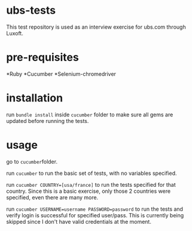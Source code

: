 # ubs-tests
This test repository is used as an interview exercise for ubs.com through Luxoft.

# pre-requisites

*Ruby
*Cucumber
*Selenium-chromedriver


# installation
run `bundle install` inside `cucumber` folder to make sure all gems are updated before running the tests.

# usage
go to `cucumber`folder.

run `cucumber` to run the basic set of tests, with no variables specified.

run `cucumber COUNTRY=[usa/france]` to run the tests specified for that country. Since this is a basic exercise, only those 2 countries were specified, even there are many more.

run `cucumber USERNAME=username PASSWORD=password` to run the tests and verify login is successful for specified user/pass. This is currently being skipped since I don't have valid credentials at the moment.